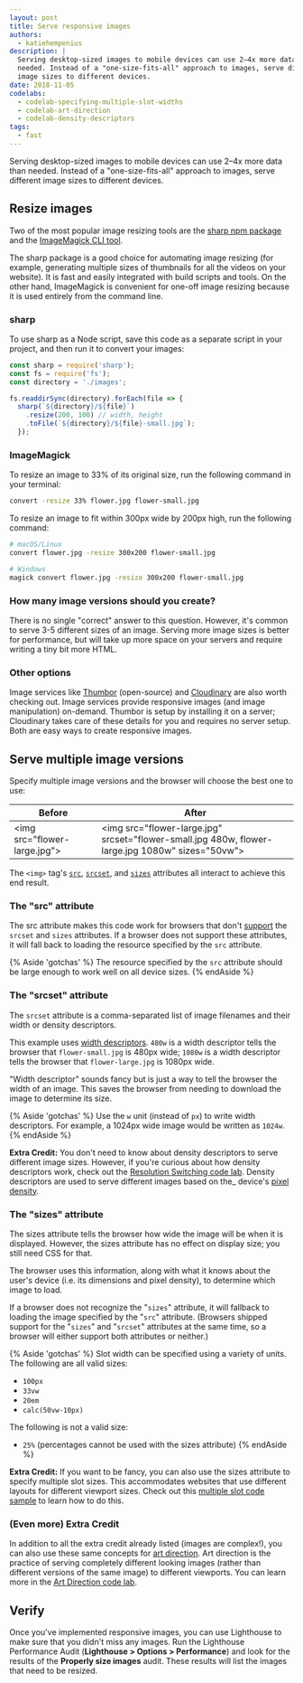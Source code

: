 ```yaml
---
layout: post
title: Serve responsive images
authors:
  - katiehempenius
description: |
  Serving desktop-sized images to mobile devices can use 2–4x more data than
  needed. Instead of a "one-size-fits-all" approach to images, serve different
  image sizes to different devices.
date: 2018-11-05
codelabs:
  - codelab-specifying-multiple-slot-widths
  - codelab-art-direction
  - codelab-density-descriptors
tags:
  - fast
---
```


Serving desktop-sized images to mobile devices can use 2–4x more data than
needed. Instead of a "one-size-fits-all" approach to images, serve different
image sizes to different devices.

## Resize images

Two of the most popular image resizing tools are the [sharp npm
package](https://www.npmjs.com/package/sharp) and the [ImageMagick CLI
tool](https://www.imagemagick.org/script/index.php).

The sharp package is a good choice for automating image resizing (for example,
generating multiple sizes of thumbnails for all the videos on your website). It
is fast and easily integrated with build scripts and tools. On the other hand,
ImageMagick is convenient for one-off image resizing because it is used entirely
from the command line.

### sharp

To use sharp as a Node script, save this code as a separate script in your project,
and then run it to convert your images:

```javascript
const sharp = require('sharp');
const fs = require('fs');
const directory = './images';

fs.readdirSync(directory).forEach(file => {
  sharp(`${directory}/${file}`)
    .resize(200, 100) // width, height
    .toFile(`${directory}/${file}-small.jpg`);
  });
```

### ImageMagick

To resize an image to 33% of its original size, run the following command in
your terminal:

```bash
convert -resize 33% flower.jpg flower-small.jpg
```

To resize an image to fit within 300px wide by 200px high, run the following command:

```bash
# macOS/Linux
convert flower.jpg -resize 300x200 flower-small.jpg

# Windows
magick convert flower.jpg -resize 300x200 flower-small.jpg
```

### How many image versions should you create?

There is no single "correct" answer to this question. However, it's common to
serve 3-5 different sizes of an image. Serving more image sizes is better for
performance, but will take up more space on your servers and require writing a
tiny bit more HTML.

### Other options

Image services like [Thumbor](https://github.com/thumbor/thumbor) (open-source)
and [Cloudinary](https://cloudinary.com/) are also worth checking out. Image
services provide responsive images (and image manipulation) on-demand. Thumbor
is setup by installing it on a server; Cloudinary takes care of these details
for you and requires no server setup. Both are easy ways to create responsive
images.

## Serve multiple image versions

Specify multiple image versions and the browser will choose the best one to
use:

<div class="w-table-wrapper">
  <table>
    <thead>
      <tr>
        <th><strong>Before</strong></th>
        <th><strong>After</strong></th>
      </tr>
    </thead>
    <tbody>
      <tr>
        <td>
          &lt;img src="flower-large.jpg"&gt;
        </td>
        <td>
          &lt;img src="flower-large.jpg" srcset="flower-small.jpg 480w,
          flower-large.jpg 1080w" sizes="50vw"&gt;
        </td>
      </tr>
    </tbody>
  </table>
</div>


The `<img>` tag's
[`src`](https://developer.mozilla.org/en-US/docs/Web/HTML/Element/img#attr-src),
[`srcset`](https://developer.mozilla.org/en-US/docs/Web/HTML/Element/img#attr-srcset),
and
[`sizes`](https://developer.mozilla.org/en-US/docs/Web/HTML/Element/img#attr-sizes)
attributes all interact to achieve this end result.

### The "src" attribute

The src attribute makes this code work for browsers that don't
[support](https://caniuse.com/#search=srcset) the `srcset` and `sizes`
attributes. If a browser does not support these attributes, it will fall back to
loading the resource specified by the `src` attribute.

{% Aside 'gotchas' %}
The resource specified by the `src` attribute should be large enough to work
well on all device sizes.
{% endAside %}

### The "srcset" attribute

The `srcset` attribute is a comma-separated list of image filenames and their
width or density descriptors.

This example uses
[width descriptors](https://www.w3.org/TR/html5/semantics-embedded-content.html#width-descriptor).
`480w` is a width descriptor tells the browser that `flower-small.jpg` is
480px wide; `1080w` is a width descriptor tells the browser that
`flower-large.jpg` is 1080px wide.

"Width descriptor" sounds fancy but is just a way to tell the browser the width
of an image. This saves the browser from needing to download the image to
determine its size.

{% Aside 'gotchas' %}
Use the `w` unit (instead of `px`) to write width descriptors. For example, a
1024px wide image would be written as `1024w`.
{% endAside %}

**Extra Credit:**
You don't need to know about density descriptors to serve different image sizes.
However, if you're curious about how density descriptors work, check out the
[Resolution Switching code lab](/codelab-density-descriptors).
Density descriptors are used to serve different images based on the_ device's
[pixel density](https://en.wikipedia.org/wiki/Pixel_density).

### The "sizes" attribute

The sizes attribute tells the browser how wide the image will be when it is
displayed. However, the sizes attribute has no effect on display size; you
still need CSS for that.

The browser uses this information, along with what it knows about the user's
device (i.e. its dimensions and pixel density), to determine which image to
load.

If a browser does not recognize the "`sizes`" attribute, it will fallback to
loading the image specified by the "`src`" attribute. (Browsers shipped support
for the "`sizes`" and "`srcset`" attributes at the same time, so a browser will
either support both attributes or neither.)

{% Aside 'gotchas' %}
Slot width can be specified using a variety of units. The following are all
valid sizes:

- `100px`
- `33vw`
- `20em`
- `calc(50vw-10px)`

The following is not a valid size:

+  `25%` (percentages cannot be used with the sizes attribute)
{% endAside %}

**Extra Credit:**
If you want to be fancy, you can also use the sizes attribute to specify
multiple slot sizes. This accommodates websites that use different layouts for
different viewport sizes. Check out this [multiple slot code sample](/codelab-specifying-multiple-slot-widths)
to learn how to do this.

### (Even more) Extra Credit

In addition to all the extra credit already listed (images are complex!), you
can also use these same concepts for
[art direction](https://developer.mozilla.org/en-US/docs/Learn/HTML/Multimedia_and_embedding/Responsive_images#Art_direction).
Art direction is the practice of serving completely different looking images
(rather than different versions of the same image) to different viewports. You
can learn more in the [Art Direction code lab](/codelab-art-direction).

## Verify

Once you've implemented responsive images, you can use Lighthouse to make sure
that you didn't miss any images. Run the Lighthouse Performance Audit
(**Lighthouse > Options > Performance**) and look for the results of the
**Properly size images** audit. These results will list the images that need to
be resized.
